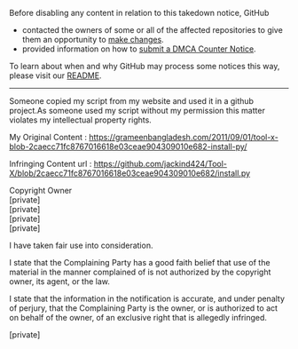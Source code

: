 Before disabling any content in relation to this takedown notice, GitHub
- contacted the owners of some or all of the affected repositories to give them an opportunity to [make changes](https://docs.github.com/en/github/site-policy/dmca-takedown-policy#a-how-does-this-actually-work).
- provided information on how to [submit a DMCA Counter Notice](https://docs.github.com/en/articles/guide-to-submitting-a-dmca-counter-notice).

To learn about when and why GitHub may process some notices this way, please visit our [README](https://github.com/github/dmca/blob/master/README.md#anatomy-of-a-takedown-notice).

---

Someone copied my script from my website and used it in a github project.As someone used my script without my permission this matter violates my intellectual property rights.

My Original Content : https://grameenbangladesh.com/2011/09/01/tool-x-blob-2caecc71fc8767016618e03ceae904309010e682-install-py/

Infringing Content url : https://github.com/jackind424/Tool-X/blob/2caecc71fc8767016618e03ceae904309010e682/install.py

Copyright Owner  
[private]  
[private]  
[private]  
[private]  

I have taken fair use into consideration.

I state that the Complaining Party has a good faith belief that use of the material in the manner complained of is not authorized by the copyright owner, its agent, or the law.

I state that the information in the notification is accurate, and under penalty of perjury, that the Complaining Party is the owner, or is authorized to act on behalf of the owner, of an exclusive right that is allegedly infringed.

[private]  
